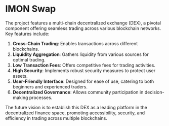 # IMON Swap

The project features a multi-chain decentralized exchange (DEX), a pivotal component offering seamless trading across various blockchain networks. Key features include:

1. **Cross-Chain Trading**: Enables transactions across different blockchains.
2. **Liquidity Aggregation**: Gathers liquidity from various sources for optimal trading.
3. **Low Transaction Fees**: Offers competitive fees for trading activities.
4. **High Security**: Implements robust security measures to protect user assets.
5. **User-Friendly Interface**: Designed for ease of use, catering to both beginners and experienced traders.
6. **Decentralized Governance**: Allows community participation in decision-making processes.

The future vision is to establish this DEX as a leading platform in the decentralized finance space, promoting accessibility, security, and efficiency in trading across multiple blockchains.
